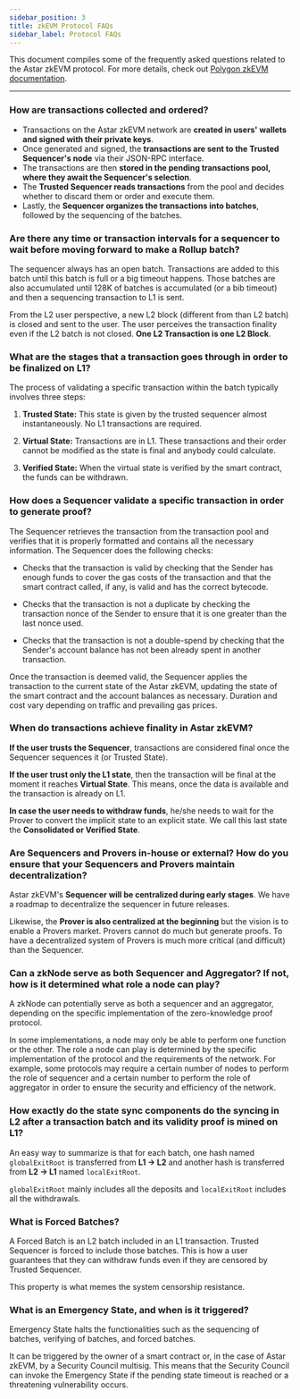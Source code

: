 ```yaml
---
sidebar_position: 3
title: zkEVM Protocol FAQs
sidebar_label: Protocol FAQs
---
```

This document compiles some of the frequently asked questions related to the Astar zkEVM protocol. For more details, check out [Polygon zkEVM documentation](https://wiki.polygon.technology/docs/category/zkevm-protocol/).

---

### How are transactions collected and ordered?

- Transactions on the Astar zkEVM network are **created in users' wallets and signed with their private keys**.
- Once generated and signed, the **transactions are sent to the Trusted Sequencer's node** via their JSON-RPC interface. 
- The transactions are then **stored in the pending transactions pool, where they await the Sequencer's selection**.
- The **Trusted Sequencer reads transactions** from the pool and decides whether to discard them or order and execute them.
- Lastly, the **Sequencer organizes the transactions into batches**, followed by the sequencing of the batches.

### Are there any time or transaction intervals for a sequencer to wait before moving forward to make a Rollup batch?

The sequencer always has an open batch. Transactions are added to this batch until this batch is full or a big timeout happens. Those batches are also accumulated until 128K of batches is accumulated (or a bib timeout) and then a sequencing transaction to L1 is sent.

From the L2 user perspective, a new L2 block (different from than L2 batch) is closed and sent to the user. The user perceives the transaction finality even if the L2 batch is not closed. **One L2 Transaction is one L2 Block**.

### What are the stages that a transaction goes through in order to be finalized on L1?

The process of validating a specific transaction within the batch typically involves three steps:

1. **Trusted State:** This state is given by the trusted sequencer almost instantaneously. No L1 transactions are required. 

2. **Virtual State:** Transactions are in L1. These transactions and their order cannot be modified as the state is final and anybody could calculate. 

3. **Verified State:** When the virtual state is verified by the smart contract, the funds can be withdrawn.

### How does a Sequencer validate a specific transaction in order to generate proof?

The Sequencer retrieves the transaction from the transaction pool and verifies that it is properly formatted and contains all the necessary information. The Sequencer does the following checks:

- Checks that the transaction is valid by checking that the Sender has enough funds to cover the gas costs of the transaction and that the smart contract called, if any, is valid and has the correct bytecode.

- Checks that the transaction is not a duplicate by checking the transaction nonce of the Sender to ensure that it is one greater than the last nonce used.

- Checks that the transaction is not a double-spend by checking that the Sender's account balance has not been already spent in another transaction.

Once the transaction is deemed valid, the Sequencer applies the transaction to the current state of the Astar zkEVM, updating the state of the smart contract and the account balances as necessary. Duration and cost vary depending on traffic and prevailing gas prices.

### When do transactions achieve finality in Astar zkEVM?

**If the user trusts the Sequencer**, transactions are considered final once the Sequencer sequences it (or Trusted State).

**If the user trust only the L1 state**, then the transaction will be final at the moment it reaches **Virtual State**. This means, once the data is available and the transaction is already on L1.

**In case the user needs to withdraw funds**, he/she needs to wait for the Prover to convert the implicit state to an explicit state. We call this last state the **Consolidated or Verified State**.

### Are Sequencers and Provers in-house or external? How do you ensure that your Sequencers and Provers maintain decentralization?

Astar zkEVM's **Sequencer will be centralized during early stages**. We have a roadmap to decentralize the sequencer in future releases.

Likewise, the **Prover is also centralized at the beginning** but the vision is to enable a Provers market. Provers cannot do much but generate proofs. To have a decentralized system of Provers is much more critical (and difficult) than the Sequencer.

### Can a zkNode serve as both Sequencer and Aggregator? If not, how is it determined what role a node can play?

A zkNode can potentially serve as both a sequencer and an aggregator, depending on the specific implementation of the zero-knowledge proof protocol.

In some implementations, a node may only be able to perform one function or the other. The role a node can play is determined by the specific implementation of the protocol and the requirements of the network. For example, some protocols may require a certain number of nodes to perform the role of sequencer and a certain number to perform the role of aggregator in order to ensure the security and efficiency of the network.

### How exactly do the state sync components do the syncing in L2 after a transaction batch and its validity proof is mined on L1?

An easy way to summarize is that for each batch, one hash named `globalExitRoot` is transferred from **L1 &rarr; L2** and another hash is transferred from **L2 &rarr; L1** named `localExitRoot`.

`globalExitRoot` mainly includes all the deposits and `localExitRoot` includes all the withdrawals.

### What is Forced Batches?

A Forced Batch is an L2 batch included in an L1 transaction. Trusted Sequencer is forced to include those batches. This is how a user guarantees that they can withdraw funds even if they are censored by Trusted Sequencer.

This property is what memes the system censorship resistance.

### What is an Emergency State, and when is it triggered? 

Emergency State halts the functionalities such as the sequencing of batches, verifying of batches, and forced batches.

It can be triggered by the owner of a smart contract or, in the case of Astar zkEVM, by a Security Council multisig. This means that the Security Council can invoke the Emergency State if the pending state timeout is reached or a threatening vulnerability occurs.

